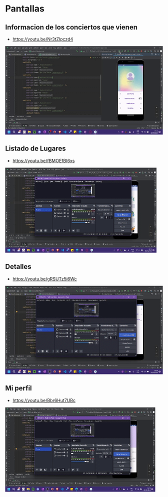 # Pantallas
## Informacion de los conciertos que vienen
- https://youtu.be/Nr3tZlpczd4

![](img/1.gif)
## Listado de Lugares
- https://youtu.be/fBMOEfBI6xs

![](img/2.gif)
## Detalles
- https://youtu.be/gRSUTz5i6Wc

![](img/3.gif)
## Mi perfil
- https://youtu.be/Bbr6Hut7UBc

![](img/4.gif)
